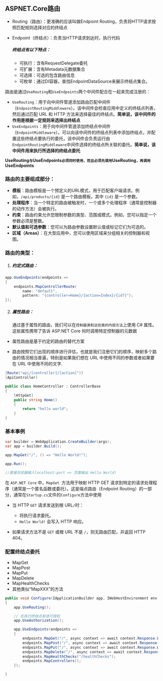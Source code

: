 ## ASPNET.Core路由

- Routing（路由）：更准确的应该叫做Endpoint Routing，负责将HTTP请求按照匹配规则选择对应的终结点

- Endpoint（终结点）：负责当HTTP请求到达时，执行代码
   ##### 终结点有以下特点：

    -  可执行：含有RequestDelegate委托
    -  可扩展：含有Metadata元数据集合
    -  可选择：可选的包含路由信息
    -  可枚举：通过DI容器，查找EndpointDataSource来展示终结点集合。



路由是通过`UseRouting`和`UseEndpoints`两个中间件配合在一起来完成注册的：

- `UseRouting`：用于向中间件管道添加路由匹配中间件（`EndpointRoutingMiddleware`）。该中间件会检查应用中定义的终结点列表，然后通过匹配 URL 和 HTTP 方法来选择最佳的终结点。**简单说，该中间件的作用是根据一定规则来选择出终结点**
- `UseEndpoints`：用于向中间件管道添加终结点中间件（`EndpointMiddleware`）。可以向该中间件的终结点列表中添加终结点，并配置这些终结点要执行的委托，该中间件会负责运行由`EndpointRoutingMiddleware`中间件选择的终结点所关联的委托。**简单说，该中间件用来执行所选择的终结点委托**

**UseRouting`与`UseEndpoints`必须同时使用，而且必须先调用`UseRouting`，再调用`UseEndpoints**

### 路由的主要组成部分：

- **模板**：路由模板是一个预定义的URL模式，用于匹配客户端请求。例如，`/api/products/{id}` 是一个路由模板，其中 `{id}` 是一个参数。
- **处理程序**：当一个特定的路由被触发时，一个或多个处理程序（通常是控制器的动作方法）会被执行。
- **约束**：路由约束允许您限制参数的类型、范围或模式。例如，您可以指定一个参数必须是整数。
- **默认值和可选参数**：您可以为路由参数设置默认值或标记它们为可选的。
- **区域（Areas）**：在大型应用中，您可以使用区域来分组相关的控制器和视图。



### 路由的类型：

1. ##### 约定式路由：
```c#
app.UseEndpoints(endpoints =>
{
    endpoints.MapControllerRoute(
        name: "default",
        pattern: "{controller=Home}/{action=Index}/{id?}");
});

```


2. ##### 属性路由：
    通过基于属性的路由，我们可以在`控制器类和这些类的内部方法`上使用 C# 属性。 这些属性携带了告诉 ASP.NET Core 何时调用特定控制器的元数据

-  属性路由是基于约定的路由的替代方案

-  路由按照它们出现的顺序进行评估，也就是我们注册它们的顺序，映射多个路由的情况相当普遍，特别是如果我们想在 URL 中使用不同的参数或者如果要在 URL 中使用不同的文字.

```c#
[Route("api/[controller]/[action]")]
[ApiController]

public class HomeController : ControllerBase
{
    [HttpGet]
    public string Home()
    {
        return "hello world";
    }
}
```




### 基本事例

```c#
var builder = WebApplication.CreateBuilder(args);
var app = builder.Build();

app.MapGet("/", () => "Hello World!");

app.Run();

//直接浏览器输入localhost:port => 页面输出 Hello World!
```
在 `ASP.NET Core` 中，`MapGet `方法用于映射 HTTP GET 请求到特定的请求处理程序（通常是一个匿名函数或委托）。这是端点路由（Endpoint Routing）的一部分，通常在` Startup.cs `文件的` Configure `方法中使用

- 当 HTTP `GET` 请求发送到根 URL`/`时：

  - 将执行请求委托。
  - `Hello World!` 会写入 HTTP 响应。

- 如果请求方法不是 `GET` 或根 URL 不是 `/`，则无路由匹配，并返回 HTTP 404。




### 配置终结点委托
- MapGet
- MapPost
- MapPut
- MapDelete
- MapHealthChecks
- 其他类似“MapXXX”的方法 

```c#
public void Configure(IApplicationBuilder app, IWebHostEnvironment env)
{
    app.UseRouting();

    // 在执行终结点前进行授权
    app.UseAuthorization();

    app.UseEndpoints(endpoints =>
    {
        endpoints.MapGet("/", async context => await context.Response.WriteAsync("get"));
        endpoints.MapPost("/", async context => await context.Response.WriteAsync("post"));
        endpoints.MapPut("/", async context => await context.Response.WriteAsync("put"));
        endpoints.MapDelete("/", async context => await context.Response.WriteAsync("delete"));
        endpoints.MapHealthChecks("/healthChecks");
        endpoints.MapControllers();
    });

}
```






